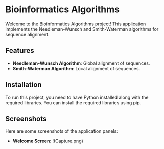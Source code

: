 # Bioinformatics Algorithms

Welcome to the Bioinformatics Algorithms project! This application implements the Needleman-Wunsch and Smith-Waterman algorithms for sequence alignment.

## Features

- **Needleman-Wunsch Algorithm**: Global alignment of sequences.
- **Smith-Waterman Algorithm**: Local alignment of sequences.

## Installation

To run this project, you need to have Python installed along with the required libraries. You can install the required libraries using pip.
## Screenshots

Here are some screenshots of the application panels:

- **Welcome Screen**:
  !(Capture.png)
